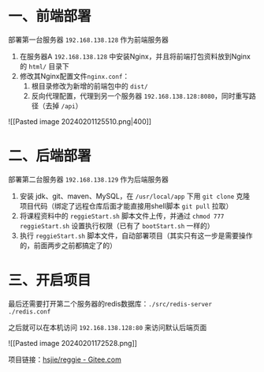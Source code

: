 # 一、前端部署

部署第一台服务器 `192.168.138.128` 作为前端服务器

1. 在服务器A `192.168.138.128` 中安装Nginx，并且将前端打包资料放到Nginx的 `html/` 目录下
2. 修改其Nginx配置文件`nginx.conf`：
	1. 根目录修改为新增的前端包中的 `dist/`
	2. 反向代理配置，代理到另一个服务器 `192.168.138.128:8080`，同时重写路径（去掉 `/api`）

![[Pasted image 20240201125510.png|400]]

# 二、后端部署

部署第二台服务器 `192.168.138.129` 作为后端服务器

1. 安装 jdk、git、maven、MySQL，在 `/usr/local/app` 下用 `git clone` 克隆项目代码（绑定了远程仓库后面才能直接用shell脚本 `git pull` 拉取）
2. 将课程资料中的 `reggieStart.sh` 脚本文件上传，并通过 `chmod 777 reggieStart.sh` 设置执行权限（已有了 `bootStart.sh` 一样的）
3. 执行 `reggieStart.sh` 脚本文件，自动部署项目（其实只有这一步是需要操作的，前面两步之前都搞定了的）

# 三、开启项目

最后还需要打开第二个服务器的redis数据库：`./src/redis-server ./redis.conf`

之后就可以在本机访问 `192.168.138.128:80` 来访问默认后端页面

![[Pasted image 20240201172528.png]]

项目链接：[hsjie/reggie - Gitee.com](https://gitee.com/huangshij/reggie/tree/master/)

